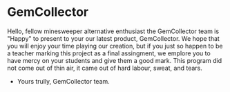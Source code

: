 # GemCollector

Hello, fellow minesweeper alternative enthusiast the GemCollector team is "Happy" to present to your our latest product, GemCollector. 
We hope that you will enjoy your time playing our creation, but if you just so happen to be a teacher marking this project as a final assingment, 
we emplore you to have mercy on your students and give them a good mark. This program did not come out of thin air, it came out of
hard labour, sweat, and tears.

- Yours trully, GemCollector team.
